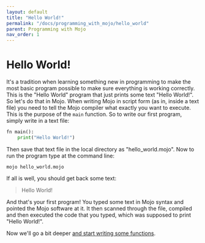 ```yaml
---
layout: default
title: "Hello World!"
permalink: "/docs/programming_with_mojo/hello_world"
parent: Programming with Mojo
nav_order: 1
---
```


# Hello World!
It's a tradition when learning something new in programming to make the most basic program possible to make sure everything is working correctly. This is the "Hello World" program that just prints some text "Hello World!". So let's do that in Mojo. When writing Mojo in script form (as in, inside a text file) you need to tell the Mojo compiler what exactly you want to execute. This is the purpose of the `main` function. So to write our first program, simply write in a text file:
```python
fn main():
    print("Hello World!")
```

Then save that text file in the local directory as "hello_world.mojo". Now to run the program type at the command line:

```
mojo hello_world.mojo
```

If all is well, you should get back some text:

> Hello World!

And that's your first program! You typed some text in Mojo syntax and pointed the Mojo software at it. It then scanned through the file, compiled and then executed the code that you typed, which was supposed to print "Hello World!".

Now we'll go a bit deeper [and start writing some functions](./functions_in_mojo).